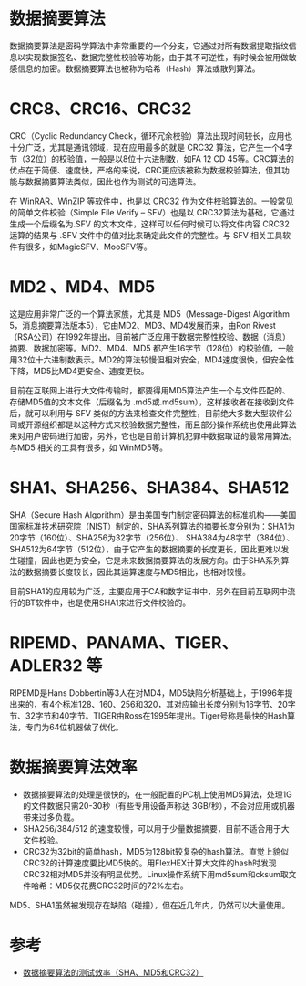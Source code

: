 数据摘要算法
==========
数据摘要算法是密码学算法中非常重要的一个分支，它通过对所有数据提取指纹信息以实现数据签名、数据完整性校验等功能，由于其不可逆性，有时候会被用做敏感信息的加密。数据摘要算法也被称为哈希（Hash）算法或散列算法。

# CRC8、CRC16、CRC32
CRC（Cyclic Redundancy Check，循环冗余校验）算法出现时间较长，应用也十分广泛，尤其是通讯领域，现在应用最多的就是 CRC32 算法，它产生一个4字节（32位）的校验值，一般是以8位十六进制数，如FA 12 CD 45等。CRC算法的优点在于简便、速度快，严格的来说，CRC更应该被称为数据校验算法，但其功能与数据摘要算法类似，因此也作为测试的可选算法。

在 WinRAR、WinZIP 等软件中，也是以 CRC32 作为文件校验算法的。一般常见的简单文件校验（Simple File Verify – SFV）也是以 CRC32算法为基础，它通过生成一个后缀名为.SFV 的文本文件，这样可以任何时候可以将文件内容 CRC32运算的结果与 .SFV 文件中的值对比来确定此文件的完整性。与 SFV 相关工具软件有很多，如MagicSFV、MooSFV等。

# MD2 、MD4、MD5
这是应用非常广泛的一个算法家族，尤其是 MD5（Message-Digest Algorithm 5，消息摘要算法版本5），它由MD2、MD3、MD4发展而来，由Ron Rivest（RSA公司）在1992年提出，目前被广泛应用于数据完整性校验、数据（消息）摘要、数据加密等。MD2、MD4、MD5 都产生16字节（128位）的校验值，一般用32位十六进制数表示。MD2的算法较慢但相对安全，MD4速度很快，但安全性下降，MD5比MD4更安全、速度更快。

目前在互联网上进行大文件传输时，都要得用MD5算法产生一个与文件匹配的、存储MD5值的文本文件（后缀名为 .md5或.md5sum），这样接收者在接收到文件后，就可以利用与 SFV 类似的方法来检查文件完整性，目前绝大多数大型软件公司或开源组织都是以这种方式来校验数据完整性，而且部分操作系统也使用此算法来对用户密码进行加密，另外，它也是目前计算机犯罪中数据取证的最常用算法。与MD5 相关的工具有很多，如 WinMD5等。

# SHA1、SHA256、SHA384、SHA512
SHA（Secure Hash Algorithm）是由美国专门制定密码算法的标准机构——美国国家标准技术研究院（NIST）制定的，SHA系列算法的摘要长度分别为：SHA1为20字节（160位）、SHA256为32字节（256位）、 SHA384为48字节（384位）、SHA512为64字节（512位），由于它产生的数据摘要的长度更长，因此更难以发生碰撞，因此也更为安全，它是未来数据摘要算法的发展方向。由于SHA系列算法的数据摘要长度较长，因此其运算速度与MD5相比，也相对较慢。

目前SHA1的应用较为广泛，主要应用于CA和数字证书中，另外在目前互联网中流行的BT软件中，也是使用SHA1来进行文件校验的。

# RIPEMD、PANAMA、TIGER、ADLER32 等
RIPEMD是Hans Dobbertin等3人在对MD4，MD5缺陷分析基础上，于1996年提出来的，有4个标准128、160、256和320，其对应输出长度分别为16字节、20字节、32字节和40字节。TIGER由Ross在1995年提出。Tiger号称是最快的Hash算法，专门为64位机器做了优化。

# 数据摘要算法效率
- 数据摘要算法的处理是很快的，在一般配置的PC机上使用MD5算法，处理1G的文件数据只需20-30秒（有些专用设备声称达 3GB/秒），不会对应用或机器带来过多负载。
- SHA256/384/512 的速度较慢，可以用于少量数据摘要，目前不适合用于大文件校验。
- CRC32为32bit的简单hash，MD5为128bit较复杂的hash算法。直觉上貌似CRC32的计算速度要比MD5快的。用FlexHEX计算大文件的hash时发现CRC32相对MD5并没有明显优势。Linux操作系统下用md5sum和cksum取文件哈希：MD5仅花费CRC32时间的72%左右。

MD5、SHA1虽然被发现存在缺陷（碰撞），但在近几年内，仍然可以大量使用。

# 参考
 * [数据摘要算法的测试效率（SHA、MD5和CRC32）](https://blog.csdn.net/xiaofei0859/article/details/52683533)
